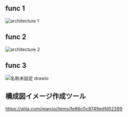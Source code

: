 ## func 1

![architecture 1](https://github.com/mzunohkaru/AWS-Sample-Lambda-API/assets/99012157/3ad7112b-c8ca-4060-9818-7c3d019fc623)


## func 2

![architecture 2](https://github.com/mzunohkaru/AWS-Sample-Lambda-API/assets/99012157/d651f75c-28a7-4b7e-a94a-97be636ec30f)


## func 3

![名称未設定 drawio](https://github.com/mzunohkaru/AWS-Sample-Lambda-API/assets/99012157/36ab3420-8655-43ae-8155-1c6034bd5bea)




## 構成図イメージ作成ツール
https://qiita.com/marcio/items/fe86c0c8749edfd52399


